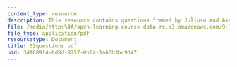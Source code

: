```yaml
---
content_type: resource
description: This resource contains questions framed by Juliusn and Axel.
file: /media/https%3A/open-learning-course-data-rc.s3.amazonaws.com/9-12-experimental-molecular-neurobiology-fall-2006/3df689f4bd8d87570b6a1a66b3bc9d47_02questions.pdf
file_type: application/pdf
resourcetype: Document
title: 02questions.pdf
uid: 3df689f4-bd8d-8757-0b6a-1a66b3bc9d47
---
```


